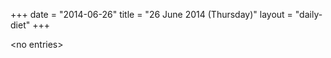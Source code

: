 +++
date = "2014-06-26"
title = "26 June 2014 (Thursday)"
layout = "daily-diet"
+++

<p>&lt;no entries&gt;</p>